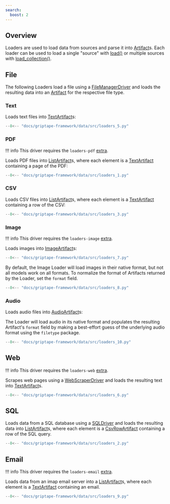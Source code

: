 ```yaml
---
search:
  boost: 2 
---
```


## Overview

Loaders are used to load data from sources and parse it into [Artifact](../../griptape-framework/data/artifacts.md)s.
Each loader can be used to load a single "source" with [load()](../../reference/griptape/loaders/base_loader.md#griptape.loaders.base_loader.BaseLoader.load) or
multiple sources with [load_collection()](../../reference/griptape/loaders/base_loader.md#griptape.loaders.base_loader.BaseLoader.load_collection).


## File

The following Loaders load a file using a [FileManagerDriver](../../reference/griptape/drivers/file_manager/base_file_manager_driver.md) and loads the resulting data into an [Artifact](../../griptape-framework/data/artifacts.md) for the respective file type.

### Text

Loads text files into [TextArtifact](../../griptape-framework/data/artifacts.md#text)s:

```python
--8<-- "docs/griptape-framework/data/src/loaders_5.py"
```

### PDF

!!! info
    This driver requires the `loaders-pdf` [extra](../index.md#extras).

Loads PDF files into [ListArtifact](../../griptape-framework/data/artifacts.md#list)s, where each element is a [TextArtifact](../../griptape-framework/data/artifacts.md#text) containing a page of the PDF:

```python
--8<-- "docs/griptape-framework/data/src/loaders_1.py"
```

### CSV

Loads CSV files into [ListArtifact](../../griptape-framework/data/artifacts.md#list)s, where each element is a [TextArtifact](../../griptape-framework/data/artifacts.md#text) containing a row of the CSV:

```python
--8<-- "docs/griptape-framework/data/src/loaders_3.py"
```

### Image

!!! info
    This driver requires the `loaders-image` [extra](../index.md#extras).

Loads images into [ImageArtifact](../../griptape-framework/data/artifacts.md#image)s:


```python
--8<-- "docs/griptape-framework/data/src/loaders_7.py"
```

By default, the Image Loader will load images in their native format, but not all models work on all formats. To normalize the format of Artifacts returned by the Loader, set the `format` field.

```python
--8<-- "docs/griptape-framework/data/src/loaders_8.py"
```

### Audio

Loads audio files into [AudioArtifact](../../griptape-framework/data/artifacts.md#audio)s:

The Loader will load audio in its native format and populates the resulting Artifact's `format` field by making a best-effort guess of the underlying audio format using the `filetype` package.

```python
--8<-- "docs/griptape-framework/data/src/loaders_10.py"
```

## Web

!!! info
    This driver requires the `loaders-web` [extra](../index.md#extras).

Scrapes web pages using a [WebScraperDriver](../drivers/web-scraper-drivers.md) and loads the resulting text into [TextArtifact](../../griptape-framework/data/artifacts.md#text)s.

```python
--8<-- "docs/griptape-framework/data/src/loaders_6.py"
```

## SQL

Loads data from a SQL database using a [SQLDriver](../drivers/sql-drivers.md) and loads the resulting data into [ListArtifact](../../griptape-framework/data/artifacts.md#list)s, where each element is a [CsvRowArtifact](../../griptape-framework/data/artifacts.md#csv) containing a row of the SQL query.

```python
--8<-- "docs/griptape-framework/data/src/loaders_2.py"
```

## Email

!!! info
    This driver requires the `loaders-email` [extra](../index.md#extras).

Loads data from an imap email server into a [ListArtifact](../../reference/griptape/artifacts/list_artifact.md)s, where each element is a [TextArtifact](../../reference/griptape/artifacts/text_artifact.md) containing an email.

```python
--8<-- "docs/griptape-framework/data/src/loaders_9.py"
```
